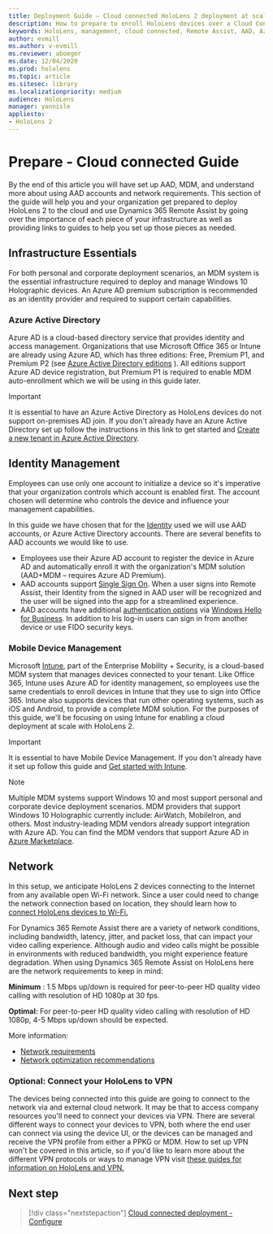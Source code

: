 ```yaml
---
title: Deployment Guide – Cloud connected HoloLens 2 deployment at scale with Remote Assist - Prepare
description: How to prepare to enroll HoloLens devices over a Cloud Connected network
keywords: HoloLens, management, cloud connected, Remote Assist, AAD, Azure AD, MDM, Mobile Device Management
author: evmill
ms.author: v-evmill
ms.reviewer: aboeger
ms.date: 12/04/2020
ms.prod: hololens
ms.topic: article
ms.sitesec: library
ms.localizationpriority: medium
audience: HoloLens
manager: yannisle
appliesto:
- HoloLens 2
---
```


# Prepare - Cloud connected Guide

By the end of this article you will have set up AAD, MDM, and understand more about using AAD accounts and network requirements. This section of the guide will help you and your organization get prepared to deploy HoloLens 2 to the cloud and use Dynamics 365 Remote Assist by going over the importance of each piece of your infrastructure as well as providing links to guides to help you set up those pieces as needed.

## Infrastructure Essentials

For both personal and corporate deployment scenarios, an MDM system is the essential infrastructure required to deploy and manage Windows 10 Holographic devices. An Azure AD premium subscription is recommended as an identity provider and required to support certain capabilities.

### Azure Active Directory

Azure AD is a cloud-based directory service that provides identity and access management. Organizations that use Microsoft Office 365 or Intune are already using Azure AD, which has three editions: Free, Premium P1, and Premium P2 (see [Azure Active Directory editions](https://azure.microsoft.com/documentation/articles/active-directory-editions/) ). All editions support Azure AD device registration, but Premium P1 is required to enable MDM auto-enrollment which we will be using in this guide later.

> [!IMPORTANT]
> It is essential to have an Azure Active Directory as HoloLens devices do not support on-premises AD join. If you don&#39;t already have an Azure Active Directory set up follow the instructions in this link to get started and [Create a new tenant in Azure Active Directory](https://docs.microsoft.com/azure/active-directory/fundamentals/active-directory-access-create-new-tenant).

## Identity Management

Employees can use only one account to initialize a device so it&#39;s imperative that your organization controls which account is enabled first. The account chosen will determine who controls the device and influence your management capabilities.

In this guide we have chosen that for the [Identity](https://docs.microsoft.com/hololens/hololens-identity) used we will use AAD accounts, or Azure Active Directory accounts. There are several benefits to AAD accounts we would like to use.

- Employees use their Azure AD account to register the device in Azure AD and automatically enroll it with the organization&#39;s MDM solution (AAD+MDM – requires Azure AD Premium).
- AAD accounts support [Single Sign On](https://docs.microsoft.com/azure/active-directory/manage-apps/what-is-single-sign-on). When a user signs into Remote Assist, their Identity from the signed in AAD user will be recognized and the user will be signed into the app for a streamlined experience.
- AAD accounts have additional [authentication options](https://docs.microsoft.com/hololens/hololens-identity) via [Windows Hello for Business](https://docs.microsoft.com/windows/security/identity-protection/hello-for-business/hello-identity-verification). In addition to Iris log-in users can sign in from another device or use FIDO security keys.

### Mobile Device Management

Microsoft [Intune](https://docs.microsoft.com/mem/intune/fundamentals/what-is-intune), part of the Enterprise Mobility + Security, is a cloud-based MDM system that manages devices connected to your tenant. Like Office 365, Intune uses Azure AD for identity management, so employees use the same credentials to enroll devices in Intune that they use to sign into Office 365. Intune also supports devices that run other operating systems, such as iOS and Android, to provide a complete MDM solution. For the purposes of this guide, we&#39;ll be focusing on using Intune for enabling a cloud deployment at scale with HoloLens 2.

> [!IMPORTANT]
> It is essential to have Mobile Device Management. If you don&#39;t already have it set up follow this guide and [Get started with Intune](https://docs.microsoft.com/mem/intune/fundamentals/free-trial-sign-up).

> [!NOTE]
> Multiple MDM systems support Windows 10 and most support personal and corporate device deployment scenarios. MDM providers that support Windows 10 Holographic currently include: AirWatch, MobileIron, and others. Most industry-leading MDM vendors already support integration with Azure AD. You can find the MDM vendors that support Azure AD in [Azure Marketplace](https://azure.microsoft.com/marketplace/).

## Network

In this setup, we anticipate HoloLens 2 devices connecting to the Internet from any available open Wi-Fi network. Since a user could need to change the network connection based on location, they should learn how to [connect HoloLens devices to Wi-Fi.](https://docs.microsoft.com/hololens/hololens-network)

For Dynamics 365 Remote Assist there are a variety of network conditions, including bandwidth, latency, jitter, and packet loss, that can impact your video calling experience. Although audio and video calls might be possible in environments with reduced bandwidth, you might experience feature degradation. When using Dynamics 365 Remote Assist on HoloLens here are the network requirements to keep in mind:

**Minimum** : 1.5 Mbps up/down is required for peer-to-peer HD quality video calling with resolution of HD 1080p at 30 fps.

**Optimal:** For peer-to-peer HD quality video calling with resolution of HD 1080p, 4-5 Mbps up/down should be expected.

More information:

- [Network requirements](https://docs.microsoft.com/dynamics365/mixed-reality/remote-assist/requirements#network-requirements)
- [Network optimization recommendations](https://docs.microsoft.com/dynamics365/mixed-reality/remote-assist/requirements#dynamics-365-remote-assist-hololens)

### Optional: Connect your HoloLens to VPN

The devices being connected into this guide are going to connect to the network via and external cloud network. It may be that to access company resources you&#39;ll need to connect your devices via VPN. There are several different ways to connect your devices to VPN, both where the end user can connect via using the device UI, or the devices can be managed and receive the VPN profile from either a PPKG or MDM. How to set up VPN won&#39;t be covered in this article, so if you&#39;d like to learn more about the different VPN protocols or ways to manage VPN visit [these guides for information on HoloLens and VPN.](https://docs.microsoft.com/hololens/hololens-network#vpn)

## Next step

> [!div class="nextstepaction"]
> [Cloud connected deployment - Configure](hololens2-cloud-connected-configure.md)
